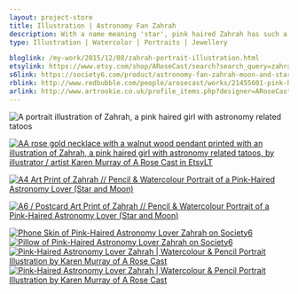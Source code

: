 ```yaml
---
layout: project-store
title: Illustration | Astronomy Fan Zahrah
description: With a name meaning 'star', pink haired Zahrah has such a love for astronomy that she has had constellations and the phases of the moon tattooed onto her skin. As well as releasing this illustration as a print, I have turned it into a piece of rose gold necklace with a printed walnut wood pendant.
type: Illustration | Watercolor | Portraits | Jewellery

bloglink: /my-work/2015/12/08/zahrah-portrait-illustration.html
etsylink: https://www.etsy.com/shop/ARoseCast/search?search_query=zahrah
s6link: https://society6.com/product/astronomy-fan-zahrah-moon-and-star_print#1=45
rblink: http://www.redbubble.com/people/arosecast/works/21455601-pink-haired-astronomy-fan-zahrah-with-moon-and-star-tattoos
arlink: http://www.artrookie.co.uk/profile_items.php?designer=ARoseCast&design=7832
---
```


![A portrait illustration of Zahrah, a pink haired girl with astronomy related tatoos](/assets/folio/portraits/portrait-illustration-zahrah.jpg "A portrait illustration of Zahrah, a pink haired girl with astronomy related tatoos")

[![AA rose gold necklace with a walnut wood pendant printed with an illustration of Zahrah, a pink haired girl with astronomy related tatoos, by illustrator / artist Karen Murray of A Rose Cast in EtsyLT](/assets/blog/2015-12/portrait-illustration-zahrah-wooden-necklace-03.jpg)](https://www.etsy.com/listing/257926790/rose-gold-walnut-wood-pendant-necklace "A rose gold necklace with a walnut wood pendant printed with an illustration of Zahrah, a pink haired girl with astronomy related tatoos, by illustrator / artist Karen Murray of A Rose Cast in Etsy")

[![A4 Art Print of Zahrah // Pencil &amp; Watercolour Portrait of a Pink-Haired Astronomy Lover (Star and Moon)](/assets/blog/2015-12/a4-print-portrait-illustration-zahrah.jpg)](https://www.etsy.com/listing/257821175/zahrah-a4-print-of-a-pencil-watercolour "A4 Art Print of Zahrah // Pencil &amp; Watercolour Portrait of a Pink-Haired Astronomy Lover (Star and Moon) on Etsy")

[![A6 / Postcard Art Print of Zahrah // Pencil &amp; Watercolour Portrait of a Pink-Haired Astronomy Lover (Star and Moon)](/assets/blog/2015-12/a6-postcard-print-portrait-illustration-zahrah.jpg)](https://www.etsy.com/listing/267621317/watercolor-portrait-illustration-a6 "A6 / Postcard Art Print of Zahrah // Pencil &amp; Watercolour Portrait of a Pink-Haired Astronomy Lover (Star and Moon) on Etsy")

<div class="row">
	<div class="col-md-6">
		<a href="https://society6.com/product/astronomy-fan-zahrah-moon-and-star_print#1=45" title="Phone Skin of Pink-Haired Astronomy Lover Zahrah on Society6"><img src="/assets/blog/2015-12/society6-zahrah-moon-star-cases.jpg" alt="Phone Skin of Pink-Haired Astronomy Lover Zahrah on Society6"></a>
	</div>
	<div class="col-md-6">
		<a href="https://society6.com/product/astronomy-fan-zahrah-moon-and-star_print#1=45" title="Pillow of Pink-Haired Astronomy Lover Zahrah on Society6"><img src="/assets/blog/2015-12/society6-zahrah-moon-star-pillows.jpg" alt="Pillow of Pink-Haired Astronomy Lover Zahrah on Society6"></a>
	</div>
</div>

<div class="row">
	<div class="col-md-6">
		<a href="http://www.redbubble.com/people/arosecast/works/21455601-pink-haired-astronomy-fan-zahrah-with-moon-and-star-tattoos" title="Buy Pink-Haired Astronomy Lover Zahrah as a range of products on my Redbubble Store"><img src="/assets/blog/2015-12/redbubble-zahrah-moon-star-mugs.jpg" alt="Pink-Haired Astronomy Lover Zahrah | Watercolour &amp; Pencil Portrait Illustration by Karen Murray of A Rose Cast" title="Mug of Pink-Haired Astronomy Lover Zahrah | Watercolour &amp; Pencil Portrait Illustration by Karen Murray of A Rose Cast"></a>
	</div>
	<div class="col-md-6">
		<a href="http://www.redbubble.com/people/arosecast/works/21455601-pink-haired-astronomy-fan-zahrah-with-moon-and-star-tattoos" title="Buy Pink-Haired Astronomy Lover Zahrah as a range of products on my Redbubble Store"><img src="/assets/blog/2015-12/redbubble-zahrah-moon-star-bags.jpg" alt="Pink-Haired Astronomy Lover Zahrah | Watercolour &amp; Pencil Portrait Illustration by Karen Murray of A Rose Cast" title="Tote Bag of Pink-Haired Astronomy Lover Zahrah | Watercolour &amp; Pencil Portrait Illustration by Karen Murray of A Rose Cast"></a>
	</div>
</div>